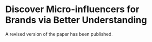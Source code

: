 # Discover Micro-influencers for Brands via Better Understanding
A revised version of the paper has been published.
